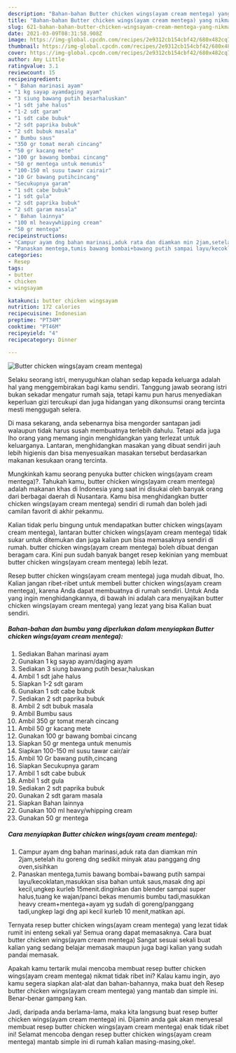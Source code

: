 ```yaml
---
description: "Bahan-bahan Butter chicken wings(ayam cream mentega) yang nikmat dan Mudah Dibuat"
title: "Bahan-bahan Butter chicken wings(ayam cream mentega) yang nikmat dan Mudah Dibuat"
slug: 621-bahan-bahan-butter-chicken-wingsayam-cream-mentega-yang-nikmat-dan-mudah-dibuat
date: 2021-03-09T08:31:58.908Z
image: https://img-global.cpcdn.com/recipes/2e9312cb154cbf42/680x482cq70/butter-chicken-wingsayam-cream-mentega-foto-resep-utama.jpg
thumbnail: https://img-global.cpcdn.com/recipes/2e9312cb154cbf42/680x482cq70/butter-chicken-wingsayam-cream-mentega-foto-resep-utama.jpg
cover: https://img-global.cpcdn.com/recipes/2e9312cb154cbf42/680x482cq70/butter-chicken-wingsayam-cream-mentega-foto-resep-utama.jpg
author: Amy Little
ratingvalue: 3.1
reviewcount: 15
recipeingredient:
- " Bahan marinasi ayam"
- "1 kg sayap ayamdaging ayam"
- "3 siung bawang putih besarhaluskan"
- "1 sdt jahe halus"
- "1-2 sdt garam"
- "1 sdt cabe bubuk"
- "2 sdt paprika bubuk"
- "2 sdt bubuk masala"
- " Bumbu saus"
- "350 gr tomat merah cincang"
- "50 gr kacang mete"
- "100 gr bawang bombai cincang"
- "50 gr mentega untuk menumis"
- "100-150 ml susu tawar cairair"
- "10 Gr bawang putihcincang"
- "Secukupnya garam"
- "1 sdt cabe bubuk"
- "1 sdt gula"
- "2 sdt paprika bubuk"
- "2 sdt garam masala"
- " Bahan lainnya"
- "100 ml heavywhipping cream"
- "50 gr mentega"
recipeinstructions:
- "Campur ayam dng bahan marinasi,aduk rata dan diamkan min 2jam,setelah itu goreng dng sedikit minyak atau panggang dng oven,sisihkan"
- "Panaskan mentega,tumis bawang bombai+bawang putih sampai layu/kecoklatan,masukkan sisa bahan untuk saus,masak dng api kecil,ungkep kurleb 15menit.dinginkan dan blender sampai super halus,tuang ke wajan/panci bekas menumis bumbu tadi,masukkan heavy cream+mentega+ayam yg sudah di goreng/panggang tadi,ungkep lagi dng api kecil kurleb 10 menit,matikan api."
categories:
- Resep
tags:
- butter
- chicken
- wingsayam

katakunci: butter chicken wingsayam 
nutrition: 172 calories
recipecuisine: Indonesian
preptime: "PT34M"
cooktime: "PT46M"
recipeyield: "4"
recipecategory: Dinner

---
```



![Butter chicken wings(ayam cream mentega)](https://img-global.cpcdn.com/recipes/2e9312cb154cbf42/680x482cq70/butter-chicken-wingsayam-cream-mentega-foto-resep-utama.jpg)

Selaku seorang istri, menyuguhkan olahan sedap kepada keluarga adalah hal yang menggembirakan bagi kamu sendiri. Tanggung jawab seorang istri bukan sekadar mengatur rumah saja, tetapi kamu pun harus menyediakan keperluan gizi tercukupi dan juga hidangan yang dikonsumsi orang tercinta mesti menggugah selera.

Di masa  sekarang, anda sebenarnya bisa mengorder santapan jadi walaupun tidak harus susah membuatnya terlebih dahulu. Tetapi ada juga lho orang yang memang ingin menghidangkan yang terlezat untuk keluarganya. Lantaran, menghidangkan masakan yang dibuat sendiri jauh lebih higienis dan bisa menyesuaikan masakan tersebut berdasarkan makanan kesukaan orang tercinta. 



Mungkinkah kamu seorang penyuka butter chicken wings(ayam cream mentega)?. Tahukah kamu, butter chicken wings(ayam cream mentega) adalah makanan khas di Indonesia yang saat ini disukai oleh banyak orang dari berbagai daerah di Nusantara. Kamu bisa menghidangkan butter chicken wings(ayam cream mentega) sendiri di rumah dan boleh jadi camilan favorit di akhir pekanmu.

Kalian tidak perlu bingung untuk mendapatkan butter chicken wings(ayam cream mentega), lantaran butter chicken wings(ayam cream mentega) tidak sukar untuk ditemukan dan juga kalian pun bisa memasaknya sendiri di rumah. butter chicken wings(ayam cream mentega) boleh dibuat dengan beragam cara. Kini pun sudah banyak banget resep kekinian yang membuat butter chicken wings(ayam cream mentega) lebih lezat.

Resep butter chicken wings(ayam cream mentega) juga mudah dibuat, lho. Kalian jangan ribet-ribet untuk membeli butter chicken wings(ayam cream mentega), karena Anda dapat membuatnya di rumah sendiri. Untuk Anda yang ingin menghidangkannya, di bawah ini adalah cara menyajikan butter chicken wings(ayam cream mentega) yang lezat yang bisa Kalian buat sendiri.

<!--inarticleads1-->

##### Bahan-bahan dan bumbu yang diperlukan dalam menyiapkan Butter chicken wings(ayam cream mentega):

1. Sediakan  Bahan marinasi ayam
1. Gunakan 1 kg sayap ayam/daging ayam
1. Sediakan 3 siung bawang putih besar,haluskan
1. Ambil 1 sdt jahe halus
1. Siapkan 1-2 sdt garam
1. Gunakan 1 sdt cabe bubuk
1. Sediakan 2 sdt paprika bubuk
1. Ambil 2 sdt bubuk masala
1. Ambil  Bumbu saus
1. Ambil 350 gr tomat merah cincang
1. Ambil 50 gr kacang mete
1. Gunakan 100 gr bawang bombai cincang
1. Siapkan 50 gr mentega untuk menumis
1. Siapkan 100-150 ml susu tawar cair/air
1. Ambil 10 Gr bawang putih,cincang
1. Siapkan Secukupnya garam
1. Ambil 1 sdt cabe bubuk
1. Ambil 1 sdt gula
1. Sediakan 2 sdt paprika bubuk
1. Gunakan 2 sdt garam masala
1. Siapkan  Bahan lainnya
1. Gunakan 100 ml heavy/whipping cream
1. Gunakan 50 gr mentega




<!--inarticleads2-->

##### Cara menyiapkan Butter chicken wings(ayam cream mentega):

1. Campur ayam dng bahan marinasi,aduk rata dan diamkan min 2jam,setelah itu goreng dng sedikit minyak atau panggang dng oven,sisihkan
1. Panaskan mentega,tumis bawang bombai+bawang putih sampai layu/kecoklatan,masukkan sisa bahan untuk saus,masak dng api kecil,ungkep kurleb 15menit.dinginkan dan blender sampai super halus,tuang ke wajan/panci bekas menumis bumbu tadi,masukkan heavy cream+mentega+ayam yg sudah di goreng/panggang tadi,ungkep lagi dng api kecil kurleb 10 menit,matikan api.




Ternyata resep butter chicken wings(ayam cream mentega) yang lezat tidak rumit ini enteng sekali ya! Semua orang dapat memasaknya. Cara buat butter chicken wings(ayam cream mentega) Sangat sesuai sekali buat kalian yang sedang belajar memasak maupun juga bagi kalian yang sudah pandai memasak.

Apakah kamu tertarik mulai mencoba membuat resep butter chicken wings(ayam cream mentega) nikmat tidak ribet ini? Kalau kamu ingin, ayo kamu segera siapkan alat-alat dan bahan-bahannya, maka buat deh Resep butter chicken wings(ayam cream mentega) yang mantab dan simple ini. Benar-benar gampang kan. 

Jadi, daripada anda berlama-lama, maka kita langsung buat resep butter chicken wings(ayam cream mentega) ini. Dijamin anda gak akan menyesal membuat resep butter chicken wings(ayam cream mentega) enak tidak ribet ini! Selamat mencoba dengan resep butter chicken wings(ayam cream mentega) mantab simple ini di rumah kalian masing-masing,oke!.

